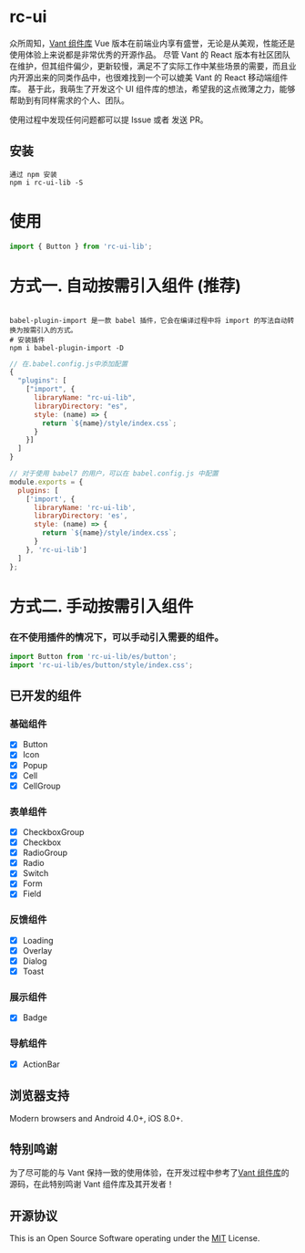 # rc-ui

众所周知，[Vant 组件库](https://vant-contrib.gitee.io/vant/v3/#/zh-CN) Vue 版本在前端业内享有盛誉，无论是从美观，性能还是使用体验上来说都是非常优秀的开源作品。
尽管 Vant 的 React 版本有社区团队在维护，但其组件偏少，更新较慢，满足不了实际工作中某些场景的需要，而且业内开源出来的同类作品中，也很难找到一个可以媲美 Vant 的 React 移动端组件库。
基于此，我萌生了开发这个 UI 组件库的想法，希望我的这点微薄之力，能够帮助到有同样需求的个人、团队。

使用过程中发现任何问题都可以提 Issue 或者 发送 PR。

## 安装

```text
通过 npm 安装
npm i rc-ui-lib -S
```

# 使用

```js
import { Button } from 'rc-ui-lib';
```

# 方式一. 自动按需引入组件 (推荐)

```text

babel-plugin-import 是一款 babel 插件，它会在编译过程中将 import 的写法自动转换为按需引入的方式。
# 安装插件
npm i babel-plugin-import -D
```

```js
// 在.babel.config.js中添加配置
{
  "plugins": [
    ["import", {
      libraryName: "rc-ui-lib",
      libraryDirectory: "es",
      style: (name) => {
        return `${name}/style/index.css`;
      }
    }]
  ]
}

// 对于使用 babel7 的用户，可以在 babel.config.js 中配置
module.exports = {
  plugins: [
    ['import', {
      libraryName: 'rc-ui-lib',
      libraryDirectory: 'es',
      style: (name) => {
        return `${name}/style/index.css`;
      }
    }, 'rc-ui-lib']
  ]
};
```

# 方式二. 手动按需引入组件

### 在不使用插件的情况下，可以手动引入需要的组件。

```js
import Button from 'rc-ui-lib/es/button';
import 'rc-ui-lib/es/button/style/index.css';
```

## 已开发的组件

### 基础组件

- [x] Button
- [x] Icon
- [x] Popup
- [x] Cell
- [x] CellGroup

### 表单组件

- [x] CheckboxGroup
- [x] Checkbox
- [x] RadioGroup
- [x] Radio
- [x] Switch
- [x] Form
- [x] Field

### 反馈组件

- [x] Loading
- [x] Overlay
- [x] Dialog
- [x] Toast

### 展示组件

- [x] Badge

### 导航组件

- [x] ActionBar

## 浏览器支持

Modern browsers and Android 4.0+, iOS 8.0+.

## 特别鸣谢

为了尽可能的与 Vant 保持一致的使用体验，在开发过程中参考了[Vant 组件库](https://vant-contrib.gitee.io/vant/v3/#/zh-CN)的源码，在此特别鸣谢 Vant 组件库及其开发者！

## 开源协议

This is an Open Source Software operating under the [MIT](https://github.com/rancui/vant-react/blob/main/LICENSE) License.
